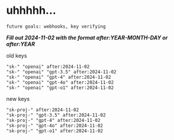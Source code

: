 # uhhhhh...

`future goals: webhooks, key verifying`



***Fill out 2024-11-02 with the format after:YEAR-MONTH-DAY or after:YEAR***

old keys
```
"sk-" "openai" after:2024-11-02
"sk-" "openai" "gpt-3.5" after:2024-11-02
"sk-" "openai" "gpt-4" after:2024-11-02
"sk-" "openai" "gpt-4o" after:2024-11-02
"sk-" "openai" "gpt-o1" after:2024-11-02
```

new keys
```
"sk-proj-" after:2024-11-02
"sk-proj-" "gpt-3.5" after:2024-11-02
"sk-proj-" "gpt-4" after:2024-11-02
"sk-proj-" "gpt-4o" after:2024-11-02
"sk-proj-" "gpt-o1" after:2024-11-02
```
